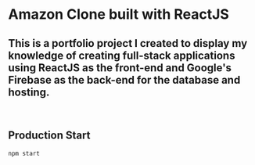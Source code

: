 # Amazon Clone built with ReactJS

## This is a portfolio project I created to display my knowledge of creating full-stack applications using ReactJS as the front-end and Google's Firebase as the back-end for the database and hosting.

<br/>

## Production Start

```sh
npm start
```
